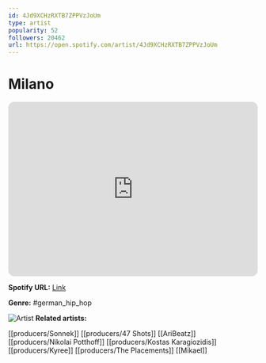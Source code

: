 ```yaml
---
id: 4Jd9XCHzRXTB7ZPPVzJoUm
type: artist
popularity: 52
followers: 20462
url: https://open.spotify.com/artist/4Jd9XCHzRXTB7ZPPVzJoUm
---
```

# Milano

<iframe style="border-radius:12px" src="https://open.spotify.com/embed/artist/4Jd9XCHzRXTB7ZPPVzJoUm" width="100%" height="352" frameBorder="0" allowfullscreen="" allow="autoplay; clipboard-write; encrypted-media; fullscreen; picture-in-picture" loading="lazy"></iframe>

**Spotify URL:** [Link](https://open.spotify.com/artist/4Jd9XCHzRXTB7ZPPVzJoUm)

**Genre:**  #german_hip_hop

![Artist](https://i.scdn.co/image/ab6761610000e5eba218155d6e927f4814452ce3)
**Related artists:**

[[producers/Sonnek]]
[[producers/47 Shots]]
[[AriBeatz]]
[[producers/Nikolai Potthoff]]
[[producers/Kostas Karagiozidis]]
[[producers/Kyree]]
[[producers/The Placements]]
[[Mikael]]
